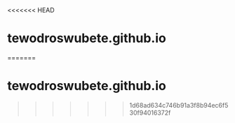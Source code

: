<<<<<<< HEAD
# tewodroswubete.github.io 
=======
# tewodroswubete.github.io
>>>>>>> 1d68ad634c746b91a3f8b94ec6f530f94016372f
